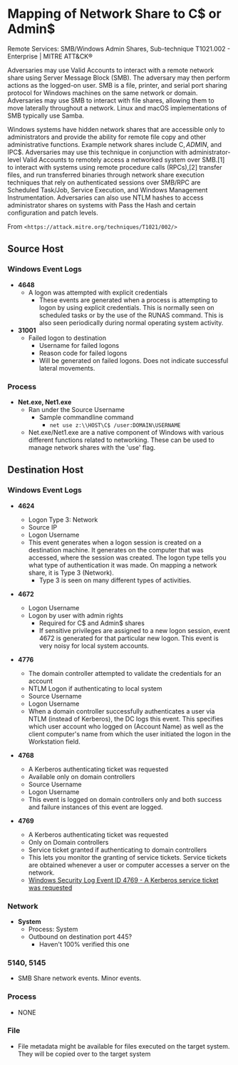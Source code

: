 # Mapping of Network Share to C$ or Admin$


Remote Services: SMB/Windows Admin Shares, Sub-technique T1021.002 - Enterprise | MITRE ATT&CK®  

Adversaries may use Valid Accounts to interact with a remote network share using Server Message Block (SMB). The adversary may then perform actions as the logged-on user. SMB is a file, printer, and serial port sharing protocol for Windows machines on the same network or domain. Adversaries may use SMB to interact with file shares, allowing them to move laterally throughout a network. Linux and macOS implementations of SMB typically use Samba.  

Windows systems have hidden network shares that are accessible only to administrators and provide the ability for remote file copy and other administrative functions. Example network shares include C$, ADMIN$, and IPC$. Adversaries may use this technique in conjunction with administrator-level Valid Accounts to remotely access a networked system over SMB.[1] to interact with systems using remote procedure calls (RPCs),[2] transfer files, and run transferred binaries through network share execution techniques that rely on authenticated sessions over SMB/RPC are Scheduled Task/Job, Service Execution, and Windows Management Instrumentation. Adversaries can also use NTLM hashes to access administrator shares on systems with Pass the Hash and certain configuration and patch levels.

From `<https://attack.mitre.org/techniques/T1021/002/>`  

## Source Host

### Windows Event Logs

- **4648**
  - A logon was attempted with explicit credentials
    - These events are generated when a process is attempting to logon by using explicit credentials. This is normally seen on scheduled tasks or by the use of the RUNAS command. This is also seen periodically during normal operating system activity.
- **31001**
  - Failed logon to destination
    - Username for failed logons
    - Reason code for failed logons
    - Will be generated on failed logons. Does not indicate successful lateral movements.

### Process

- **Net.exe, Net1.exe**
  - Ran under the Source Username
    - Sample commandline command
      - `net use z:\\HOST\C$ /user:DOMAIN\USERNAME`
  - Net.exe/Net1.exe are a native component of Windows with various different functions related to networking. These can be used to manage network shares with the 'use' flag.

## Destination Host

### Windows Event Logs

- **4624**
  - Logon Type 3: Network
  - Source IP
  - Logon Username
  - This event generates when a logon session is created on a destination machine. It generates on the computer that was accessed, where the session was created. The logon type tells you what type of authentication it was made. On mapping a network share, it is Type 3 (Network).
    - Type 3 is seen on many different types of activities.

- **4672**
  - Logon Username
  - Logon by user with admin rights
    - Required for C$ and Admin$ shares
    - If sensitive privileges are assigned to a new logon session, event 4672 is generated for that particular new logon. This event is very noisy for local system accounts.

- **4776**
  - The domain controller attempted to validate the credentials for an account
  - NTLM Logon if authenticating to local system
  - Source Username
  - Logon Username
  - When a domain controller successfully authenticates a user via NTLM (instead of Kerberos), the DC logs this event. This specifies which user account who logged on (Account Name) as well as the client computer's name from which the user initiated the logon in the Workstation field.

- **4768**
  - A Kerberos authenticating ticket was requested
  - Available only on domain controllers
  - Source Username
  - Logon Username
  - This event is logged on domain controllers only and both success and failure instances of this event are logged.

- **4769**
  - A Kerberos authenticating ticket was requested
  - Only on Domain controllers
  - Service ticket granted if authenticating to domain controllers
  - This lets you monitor the granting of service tickets. Service tickets are obtained whenever a user or computer accesses a server on the network.
  - [Windows Security Log Event ID 4769 - A Kerberos service ticket was requested](ultimatewindowssecurity.com)

### Network

- **System**
  - Process: System
  - Outbound on destination port 445?
    - Haven't 100% verified this one

### 5140, 5145

- SMB Share network events. Minor events.

### Process

- NONE

### File

- File metadata might be available for files executed on the target system. They will be copied over to the target system
